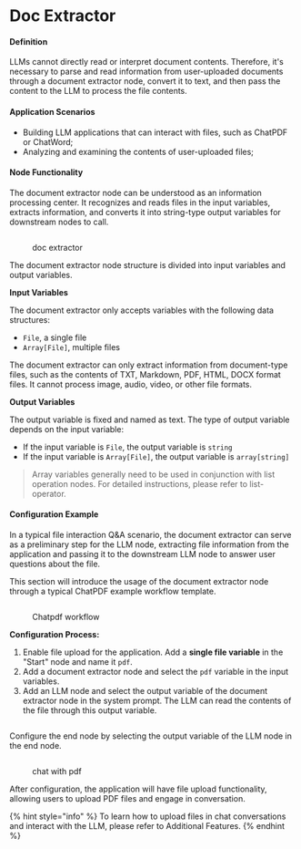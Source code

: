 # Doc Extractor

#### Definition

LLMs cannot directly read or interpret document contents. Therefore, it's necessary to parse and read information from user-uploaded documents through a document extractor node, convert it to text, and then pass the content to the LLM to process the file contents.

#### Application Scenarios

* Building LLM applications that can interact with files, such as ChatPDF or ChatWord;
* Analyzing and examining the contents of user-uploaded files;

#### Node Functionality

The document extractor node can be understood as an information processing center. It recognizes and reads files in the input variables, extracts information, and converts it into string-type output variables for downstream nodes to call.

<figure><img src="https://assets-docs.dify.ai//img/en/node/89ed962f405978962c3a2e7c6b7c3f0e.webp" alt=""><figcaption><p>doc extractor</p></figcaption></figure>

The document extractor node structure is divided into input variables and output variables.

**Input Variables**

The document extractor only accepts variables with the following data structures:

* `File`, a single file
* `Array[File]`, multiple files

The document extractor can only extract information from document-type files, such as the contents of TXT, Markdown, PDF, HTML, DOCX format files. It cannot process image, audio, video, or other file formats.

**Output Variables**

The output variable is fixed and named as text. The type of output variable depends on the input variable:

* If the input variable is `File`, the output variable is `string`
* If the input variable is `Array[File]`, the output variable is `array[string]`

> Array variables generally need to be used in conjunction with list operation nodes. For detailed instructions, please refer to list-operator.

#### Configuration Example

In a typical file interaction Q\&A scenario, the document extractor can serve as a preliminary step for the LLM node, extracting file information from the application and passing it to the downstream LLM node to answer user questions about the file.

This section will introduce the usage of the document extractor node through a typical ChatPDF example workflow template.

<figure><img src="https://assets-docs.dify.ai//img/en/node/74c8ad8ad9014e272af177ca2f79252b.webp" alt=""><figcaption><p>Chatpdf workflow</p></figcaption></figure>

**Configuration Process:**

1. Enable file upload for the application. Add a **single file variable** in the "Start" node and name it `pdf`.
2. Add a document extractor node and select the `pdf` variable in the input variables.
3. Add an LLM node and select the output variable of the document extractor node in the system prompt. The LLM can read the contents of the file through this output variable.

<figure><img src="https://assets-docs.dify.ai//img/en/node/5cbe3b06ec2101ea3843cc9d259e64e3.webp" alt=""><figcaption></figcaption></figure>

Configure the end node by selecting the output variable of the LLM node in the end node.

<figure><img src="https://assets-docs.dify.ai//img/en/node/1b77efb9a18e85f9c55836b7067976ae.webp" alt=""><figcaption><p>chat with pdf</p></figcaption></figure>

After configuration, the application will have file upload functionality, allowing users to upload PDF files and engage in conversation.

{% hint style="info" %}
To learn how to upload files in chat conversations and interact with the LLM, please refer to Additional Features.
{% endhint %}
